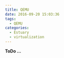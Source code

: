 ```yaml
---
title: QEMU
date: 2016-09-20 15:03:36
tags:
  - QEMU
categories:
  - Estuary
  - virtualization
---
```


**ToDo ...**
